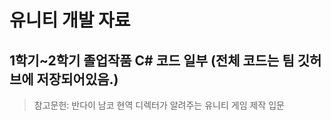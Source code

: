 # 유니티 개발 자료
## 1학기~2학기 졸업작품 C# 코드 일부 (전체 코드는 팀 깃허브에 저장되어있음.)


> 참고문헌: 반다이 남코 현역 디렉터가 알려주는 유니티 게임 제작 입문
